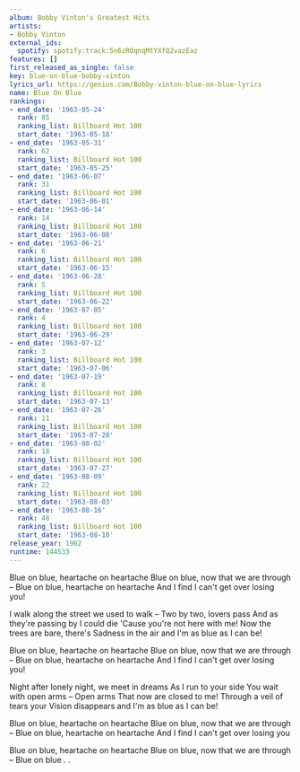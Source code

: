 ```yaml
---
album: Bobby Vinton's Greatest Hits
artists:
- Bobby Vinton
external_ids:
  spotify: spotify:track:5n6zROqnqMtYXfQ2vazEaz
features: []
first_released_as_single: false
key: blue-on-blue-bobby-vinton
lyrics_url: https://genius.com/Bobby-vinton-blue-on-blue-lyrics
name: Blue On Blue
rankings:
- end_date: '1963-05-24'
  rank: 85
  ranking_list: Billboard Hot 100
  start_date: '1963-05-18'
- end_date: '1963-05-31'
  rank: 62
  ranking_list: Billboard Hot 100
  start_date: '1963-05-25'
- end_date: '1963-06-07'
  rank: 31
  ranking_list: Billboard Hot 100
  start_date: '1963-06-01'
- end_date: '1963-06-14'
  rank: 14
  ranking_list: Billboard Hot 100
  start_date: '1963-06-08'
- end_date: '1963-06-21'
  rank: 6
  ranking_list: Billboard Hot 100
  start_date: '1963-06-15'
- end_date: '1963-06-28'
  rank: 5
  ranking_list: Billboard Hot 100
  start_date: '1963-06-22'
- end_date: '1963-07-05'
  rank: 4
  ranking_list: Billboard Hot 100
  start_date: '1963-06-29'
- end_date: '1963-07-12'
  rank: 3
  ranking_list: Billboard Hot 100
  start_date: '1963-07-06'
- end_date: '1963-07-19'
  rank: 8
  ranking_list: Billboard Hot 100
  start_date: '1963-07-13'
- end_date: '1963-07-26'
  rank: 11
  ranking_list: Billboard Hot 100
  start_date: '1963-07-20'
- end_date: '1963-08-02'
  rank: 18
  ranking_list: Billboard Hot 100
  start_date: '1963-07-27'
- end_date: '1963-08-09'
  rank: 22
  ranking_list: Billboard Hot 100
  start_date: '1963-08-03'
- end_date: '1963-08-16'
  rank: 48
  ranking_list: Billboard Hot 100
  start_date: '1963-08-10'
release_year: 1962
runtime: 144533
---
```

Blue on blue, heartache on heartache
Blue on blue, now that we are through –
Blue on blue, heartache on heartache
And I find I can't get over losing you!

I walk along the street we used to walk –
Two by two, lovers pass
And as they're passing by
I could die
'Cause you're not here with me!
Now the trees are bare, there's
Sadness in the air and
I'm as blue as I can be!

Blue on blue, heartache on heartache
Blue on blue, now that we are through –
Blue on blue, heartache on heartache
And I find I can't get over losing you!

Night after lonely night, we meet in dreams
As I run to your side
You wait with open arms –
Open arms
That now are closed to me!
Through a veil of tears your
Vision disappears and
I'm as blue as I can be!

Blue on blue, heartache on heartache
Blue on blue, now that we are through –
Blue on blue, heartache on heartache
And I find I can't get over losing you

Blue on blue, heartache on heartache
Blue on blue, now that we are through –
Blue on blue . .
